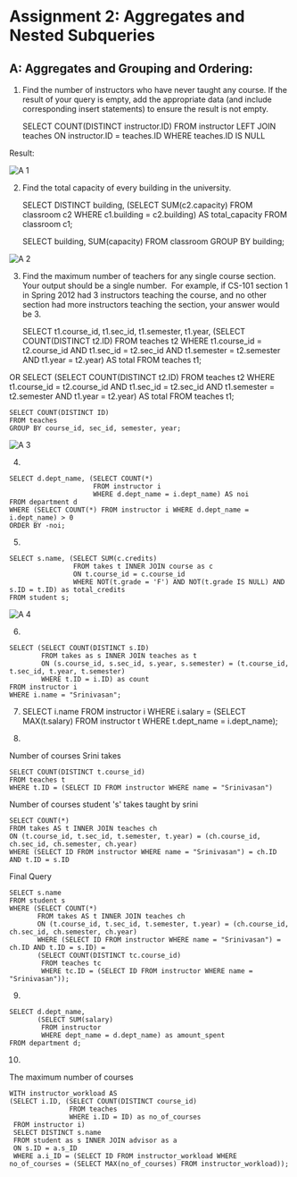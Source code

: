 # Assignment 2: Aggregates and Nested Subqueries

## A: Aggregates and Grouping and Ordering:

1. Find the number of instructors who have never taught any course. If the result of your query is empty, add the appropriate data (and include corresponding insert statements) to ensure the result is not empty.

    SELECT COUNT(DISTINCT instructor.ID)
    FROM instructor LEFT JOIN teaches
    ON instructor.ID = teaches.ID
    WHERE teaches.ID IS NULL

Result:

![A 1](/images/2_a_1.png)

2. Find the total capacity of every building in the university.

    SELECT DISTINCT building, (SELECT SUM(c2.capacity)
                               FROM classroom c2
                               WHERE c1.building = c2.building) AS total_capacity
    FROM classroom c1;

    SELECT building, SUM(capacity)
    FROM classroom
    GROUP BY building;


![A 2](/images/2_a_2.png)

3. Find the maximum number of teachers for any single course section.  Your output should be a single number.  For example, if CS-101 section 1 in Spring 2012 had 3 instructors teaching the course, and no other section had more instructors teaching the section, your answer would be 3.

    SELECT t1.course_id, t1.sec_id, t1.semester, t1.year, (SELECT COUNT(DISTINCT t2.ID) 
                                                           FROM teaches t2 
                                                           WHERE t1.course_id = t2.course_id AND 
                                                                 t1.sec_id = t2.sec_id AND 
                                                                 t1.semester = t2.semester AND 
                                                                 t1.year = t2.year) AS total 
    FROM teaches t1;

OR
    SELECT  (SELECT COUNT(DISTINCT t2.ID) 
                                                           FROM teaches t2 
                                                           WHERE t1.course_id = t2.course_id AND 
                                                                 t1.sec_id = t2.sec_id AND 
                                                                 t1.semester = t2.semester AND 
                                                                 t1.year = t2.year) AS total 
    FROM teaches t1;

    SELECT COUNT(DISTINCT ID)
    FROM teaches
    GROUP BY course_id, sec_id, semester, year;

![A 3](/images/2_a_3.png)

4. 


    SELECT d.dept_name, (SELECT COUNT(*) 
                         FROM instructor i  
                         WHERE d.dept_name = i.dept_name) AS noi 
    FROM department d 
    WHERE (SELECT COUNT(*) FROM instructor i WHERE d.dept_name = i.dept_name) > 0 
    ORDER BY -noi;

5. 

    SELECT s.name, (SELECT SUM(c.credits) 
                    FROM takes t INNER JOIN course as c 
                    ON t.course_id = c.course_id 
                    WHERE NOT(t.grade = 'F') AND NOT(t.grade IS NULL) AND s.ID = t.ID) as total_credits 
    FROM student s;


![A 4](/images/2_a_4.png)
 

6. 

    SELECT (SELECT COUNT(DISTINCT s.ID)
            FROM takes as s INNER JOIN teaches as t
            ON (s.course_id, s.sec_id, s.year, s.semester) = (t.course_id, t.sec_id, t.year, t.semester)
            WHERE t.ID = i.ID) as count
    FROM instructor i
    WHERE i.name = "Srinivasan";

7.
    SELECT i.name
    FROM instructor i
    WHERE i.salary = (SELECT MAX(t.salary)
                      FROM instructor t
                      WHERE t.dept_name = i.dept_name);

8.
Number of courses Srini takes

    SELECT COUNT(DISTINCT t.course_id)
    FROM teaches t
    WHERE t.ID = (SELECT ID FROM instructor WHERE name = "Srinivasan")
    
Number of courses student 's' takes taught by srini
    
    SELECT COUNT(*)
    FROM takes AS t INNER JOIN teaches ch
    ON (t.course_id, t.sec_id, t.semester, t.year) = (ch.course_id, ch.sec_id, ch.semester, ch.year)
    WHERE (SELECT ID FROM instructor WHERE name = "Srinivasan") = ch.ID AND t.ID = s.ID

Final Query

    SELECT s.name
    FROM student s
    WHERE (SELECT COUNT(*)
           FROM takes AS t INNER JOIN teaches ch
           ON (t.course_id, t.sec_id, t.semester, t.year) = (ch.course_id, ch.sec_id, ch.semester, ch.year)
           WHERE (SELECT ID FROM instructor WHERE name = "Srinivasan") = ch.ID AND t.ID = s.ID) = 
           (SELECT COUNT(DISTINCT tc.course_id)
            FROM teaches tc
            WHERE tc.ID = (SELECT ID FROM instructor WHERE name = "Srinivasan"));



9.

    SELECT d.dept_name, 
           (SELECT SUM(salary) 
            FROM instructor
            WHERE dept_name = d.dept_name) as amount_spent
    FROM department d;

10.

The maximum number of courses

    WITH instructor_workload AS
    (SELECT i.ID, (SELECT COUNT(DISTINCT course_id)
                   FROM teaches
                   WHERE i.ID = ID) as no_of_courses
     FROM instructor i)
     SELECT DISTINCT s.name 
     FROM student as s INNER JOIN advisor as a
     ON s.ID = a.s_ID
     WHERE a.i_ID = (SELECT ID FROM instructor_workload WHERE no_of_courses = (SELECT MAX(no_of_courses) FROM instructor_workload));


